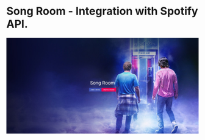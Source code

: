 # Song Room - Integration with Spotify API.

<img src="https://github.com/OtavioTavares/ProjectWeb/blob/main/imagens_github/tela_inicial_bg.jpeg?raw=true">
